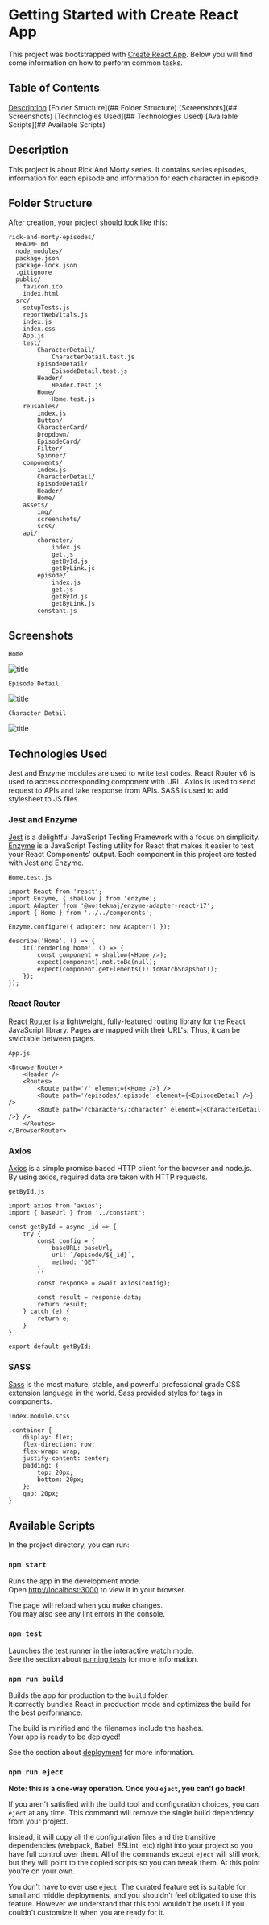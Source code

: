 # Getting Started with Create React App

This project was bootstrapped with [Create React App](https://github.com/facebook/create-react-app).
Below you will find some information on how to perform common tasks.

## Table of Contents

[Description](#desc)
[Folder Structure](## Folder Structure)
[Screenshots](## Screenshots)
[Technologies Used](## Technologies Used)
[Available Scripts](## Available Scripts)

<a name="desc"></a>
## Description

This project is about Rick And Morty series. It contains series episodes, information for each episode and information for each character in episode.

## Folder Structure

After creation, your project should look like this:

```
rick-and-morty-episodes/
  README.md
  node_modules/
  package.json
  package-lock.json
  .gitignore
  public/
    favicon.ico
    index.html
  src/
    setupTests.js
    reportWebVitals.js
    index.js
    index.css
    App.js
    test/
        CharacterDetail/
            CharacterDetail.test.js
        EpisodeDetail/
            EpisodeDetail.test.js
        Header/
            Header.test.js
        Home/
            Home.test.js
    reusables/
        index.js
        Button/
        CharacterCard/
        Dropdown/
        EpisodeCard/
        Filter/
        Spinner/
    components/
        index.js
        CharacterDetail/
        EpisodeDetail/
        Header/
        Home/
    assets/
        img/
        screenshots/
        scss/
    api/
        character/
            index.js
            get.js
            getById.js
            getByLink.js
        episode/
            index.js
            get.js
            getById.js
            getByLink.js
        constant.js
```

## Screenshots

`Home`

![title](./src/assets/screenshots/Home.png)

`Episode Detail`

![title](./src/assets/screenshots/EpisodeDetail.png)

`Character Detail`

![title](./src/assets/screenshots/CharacterDetail.png)

## Technologies Used

Jest and Enzyme modules are used to write test codes. React Router v6 is used to access corresponding component with URL. Axios is used to send request to APIs and take response from APIs. SASS is used to add stylesheet to JS files.

### Jest and Enzyme

[Jest](https://jestjs.io/) is a delightful JavaScript Testing Framework with a focus on simplicity.
[Enzyme](https://enzymejs.github.io/enzyme/) is a JavaScript Testing utility for React that makes it easier to test your React Components' output.
Each component in this project are tested with Jest and Enzyme.

`Home.test.js`

```
import React from 'react';
import Enzyme, { shallow } from 'enzyme';
import Adapter from '@wojtekmaj/enzyme-adapter-react-17';
import { Home } from '../../components';

Enzyme.configure({ adapter: new Adapter() });

describe('Home', () => {
    it('rendering home', () => {
        const component = shallow(<Home />);
        expect(component).not.toBe(null);
        expect(component.getElements()).toMatchSnapshot();
    });
});
```

### React Router

[React Router](https://reactrouter.com/) is a lightweight, fully-featured routing library for the React JavaScript library.
Pages are mapped with their URL's. Thus, it can be swictable between pages.

`App.js`

```
<BrowserRouter>
    <Header />
    <Routes>
        <Route path='/' element={<Home />} />
        <Route path='/episodes/:episode' element={<EpisodeDetail />} />
        <Route path='/characters/:character' element={<CharacterDetail />} />
    </Routes>
</BrowserRouter>
```

### Axios

[Axios](https://axios-http.com/) is a simple promise based HTTP client for the browser and node.js.
By using axios, required data are taken with HTTP requests.

`getById.js`

```
import axios from 'axios';
import { baseUrl } from '../constant';

const getById = async _id => {
    try {
        const config = {
            baseURL: baseUrl,
            url: `/episode/${_id}`,
            method: 'GET'
        };

        const response = await axios(config);
        
        const result = response.data;
        return result;
    } catch (e) {
        return e;
    }
}

export default getById;
```

### SASS

[Sass](https://sass-lang.com/) is the most mature, stable, and powerful professional grade CSS extension language in the world.
Sass provided styles for tags in components.

`index.module.scss`

```
.container {
    display: flex;
    flex-direction: row;
    flex-wrap: wrap;
    justify-content: center;
    padding: {
        top: 20px;
        bottom: 20px;
    };
    gap: 20px;
}
```

## Available Scripts

In the project directory, you can run:

### `npm start`

Runs the app in the development mode.\
Open [http://localhost:3000](http://localhost:3000) to view it in your browser.

The page will reload when you make changes.\
You may also see any lint errors in the console.

### `npm test`

Launches the test runner in the interactive watch mode.\
See the section about [running tests](https://facebook.github.io/create-react-app/docs/running-tests) for more information.

### `npm run build`

Builds the app for production to the `build` folder.\
It correctly bundles React in production mode and optimizes the build for the best performance.

The build is minified and the filenames include the hashes.\
Your app is ready to be deployed!

See the section about [deployment](https://facebook.github.io/create-react-app/docs/deployment) for more information.

### `npm run eject`

**Note: this is a one-way operation. Once you `eject`, you can't go back!**

If you aren't satisfied with the build tool and configuration choices, you can `eject` at any time. This command will remove the single build dependency from your project.

Instead, it will copy all the configuration files and the transitive dependencies (webpack, Babel, ESLint, etc) right into your project so you have full control over them. All of the commands except `eject` will still work, but they will point to the copied scripts so you can tweak them. At this point you're on your own.

You don't have to ever use `eject`. The curated feature set is suitable for small and middle deployments, and you shouldn't feel obligated to use this feature. However we understand that this tool wouldn't be useful if you couldn't customize it when you are ready for it.